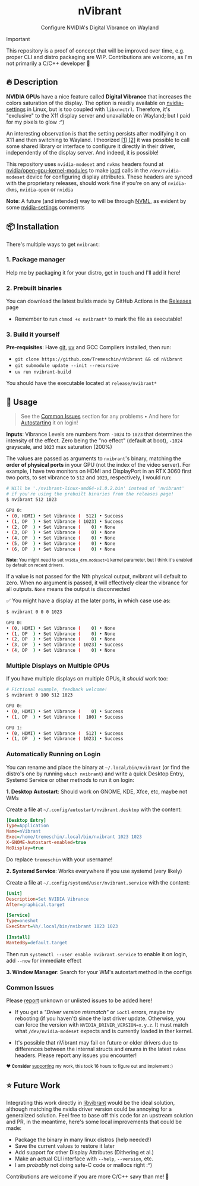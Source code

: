 <div align="center">
  <h1>nVibrant</h1>
  <p>Configure NVIDIA's Digital Vibrance on Wayland</p>
</div>

> [!IMPORTANT]
> This repository is a proof of concept that will be improved over time, e.g. proper CLI and distro packaging are WIP. Contributions are welcome, as I'm not primarily a C/C++ developer 🙂

## 🔥 Description

**NVIDIA GPUs** have a nice feature called **Digital Vibrance** that increases the colors saturation of the display. The option is readily available on [nvidia-settings](https://github.com/NVIDIA/nvidia-settings/) in Linux, but is too coupled with `libxnvctrl`. Therefore, it's "exclusive" to the X11 display server and unavailable on Wayland; but I paid for my pixels to glow :^)

An interesting observation is that the setting persists after modifying it on X11 and then switching to Wayland. I theorized [[1]](https://github.com/libvibrant/vibrantLinux/issues/27#issuecomment-2729822152) [[2]](https://www.reddit.com/r/archlinux/comments/1gx1hir/comment/mhpe2pk/?context=3) it was possible to call some shared library or interface to configure it directly in their driver, independently of the display server. And indeed, it is possible!

This repository uses `nvidia-modeset` and `nvkms` headers found at [nvidia/open-gpu-kernel-modules](https://github.com/NVIDIA/open-gpu-kernel-modules/) to make [ioctl](https://en.wikipedia.org/wiki/Ioctl) calls in the `/dev/nvidia-modeset` device for configuring display attributes. These headers are synced with the proprietary releases, should work fine if you're on any of `nvidia-dkms`, `nvidia-open` or `nvidia`

**Note**: A future (and intended) way to will be through [NVML](https://developer.nvidia.com/management-library-nvml), as evident by some [nvidia-settings](https://github.com/NVIDIA/nvidia-settings/blob/6c755d9304bf4761f2b131f0687f0ebd1fcf7cd4/src/libXNVCtrlAttributes/NvCtrlAttributesNvml.c#L1235) comments

## 📦 Installation

There's multiple ways to get `nvibrant`:

### 1. Package manager

Help me by packaging it for your distro, get in touch and I'll add it here!

### 2. Prebuilt binaries

You can download the latest builds made by GitHub Actions in the [Releases](https://github.com/Tremeschin/nVibrant/releases) page

- Remember to run `chmod +x nvibrant*` to mark the file as executable!

### 3. Build it yourself

**Pre-requisites**: Have [git](https://git-scm.com/), [uv](https://docs.astral.sh/uv) and GCC Compilers installed, then run:

- `git clone https://github.com/Tremeschin/nVibrant && cd nVibrant`
- `git submodule update --init --recursive`
- `uv run nvibrant-build`

You should have the executable located at `release/nvibrant*`

## 🚀 Usage

> See the [Common Issues](#common-issues) section for any problems • And here for [Autostarting](#automatically-running-on-login) it on login!

**Inputs**: Vibrance Levels are numbers from `-1024` to `1023` that determines the intensity of the effect. Zero being the "no effect" (default at boot), `-1024` grayscale, and `1023` max saturation (200%)

The values are passed as arguments to `nvibrant`'s binary, matching the **order of physical ports** in your GPU (not the index of the video server). For example, I have two monitors on HDMI and DisplayPort in an RTX 3060 first two ports, to set vibrance to `512` and `1023`, respectively, I would run:

```sh
# Will be './nvibrant-linux-amd64-v1.0.2.bin' instead of 'nvibrant'
# if you're using the prebuilt binaries from the releases page!
$ nvibrant 512 1023

GPU 0:
• (0, HDMI) • Set Vibrance (  512) • Success
• (1, DP  ) • Set Vibrance ( 1023) • Success
• (2, DP  ) • Set Vibrance (    0) • None
• (3, DP  ) • Set Vibrance (    0) • None
• (4, DP  ) • Set Vibrance (    0) • None
• (5, DP  ) • Set Vibrance (    0) • None
• (6, DP  ) • Set Vibrance (    0) • None
```

<sup><b>Note:</b> You might need to set `nvidia_drm.modeset=1` kernel parameter, but I think it's enabled by default on recent drivers.</sup>

If a value is not passed for the Nth physical output, nvibrant will default to zero. When no argument is passed, it will effectively clear the vibrance for all outputs. `None` means the output is disconnected

✅ You might have a display at the later ports, in which case use as:

```sh
$ nvibrant 0 0 0 1023

GPU 0:
• (0, HDMI) • Set Vibrance (    0) • None
• (1, DP  ) • Set Vibrance (    0) • None
• (2, DP  ) • Set Vibrance (    0) • None
• (3, DP  ) • Set Vibrance ( 1023) • Success
• (4, DP  ) • Set Vibrance (    0) • None
```

### Multiple Displays on Multiple GPUs

If you have multiple displays on multiple GPUs, it _should_ work too:

```sh
# Fictional example, feedback welcome!
$ nvibrant 0 100 512 1023

GPU 0:
• (0, HDMI) • Set Vibrance (    0) • Success
• (1, DP  ) • Set Vibrance (  100) • Success

GPU 1:
• (0, HDMI) • Set Vibrance (  512) • Success
• (1, DP  ) • Set Vibrance ( 1023) • Success
```

### Automatically Running on Login

You can rename and place the binary at `~/.local/bin/nvibrant` (or find the distro's one by running `which nvibrant`) and write a quick Desktop Entry, Systemd Service or other methods to run it on login:

<b>1. Desktop Autostart</b>: Should work on GNOME, KDE, Xfce, etc, maybe not WMs

Create a file at `~/.config/autostart/nvibrant.desktop` with the content:

```ini
[Desktop Entry]
Type=Application
Name=nVibrant
Exec=/home/tremeschin/.local/bin/nvibrant 1023 1023
X-GNOME-Autostart-enabled=true
NoDisplay=true
```

Do replace `tremeschin` with your username!

<b>2. Systemd Service</b>: Works everywhere if you use systemd (very likely)

Create a file at `~/.config/systemd/user/nvibrant.service` with the content:

```ini
[Unit]
Description=Set NVIDIA Vibrance
After=graphical.target

[Service]
Type=oneshot
ExecStart=%h/.local/bin/nvibrant 1023 1023

[Install]
WantedBy=default.target
```

Then run `systemctl --user enable nvibrant.service` to enable it on login, add `--now` for immediate effect

<b>3. Window Manager</b>: Search for your WM's autostart method in the configs

### Common Issues

Please [report](https://github.com/Tremeschin/nVibrant/issues) unknown or unlisted issues to be added here!

- If you get a _"Driver version mismatch"_ or `ioctl` errors, maybe try rebooting (if you haven't) since the last driver update. Otherwise, you can force the version with `NVIDIA_DRIVER_VERSION=x.y.z`. It must match what `/dev/nvidia-modeset` expects and is currently loaded in ther kernel.

- It's possible that nVibrant may fail on future or older drivers due to differences between the internal structs and enums in the latest `nvkms` headers. Please report any issues you encounter!

<sup><b>❤️ Consider</b> [supporting](https://github.com/sponsors/Tremeschin/) my work, this took 16 hours to figure out and implement :)</sup>

## ⭐️ Future Work

Integrating this work directly in [libvibrant](https://github.com/libvibrant/) would be the ideal solution, although matching the nvidia driver version could be annoying for a generalized solution. Feel free to base off this code for an upstream solution and PR, in the meantime, here's some local improvements that could be made:

- Package the binary in many linux distros (help needed!)
- Save the current values to restore it later
- Add support for other Display Attributes (Dithering et al.)
- Make an actual CLI interface with `--help`, `--version`, etc.
- I am _probably_ not doing safe-C code or mallocs right :^)

Contributions are welcome if you are more C/C++ savy than me! 🙂
